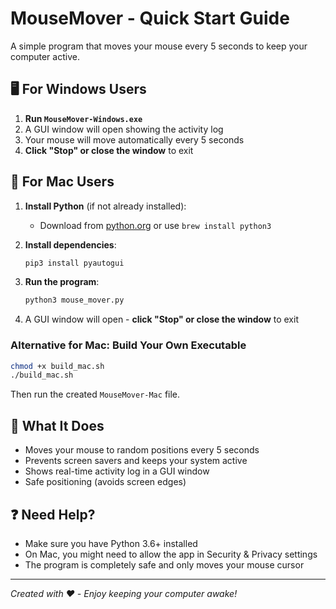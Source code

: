 # MouseMover - Quick Start Guide

A simple program that moves your mouse every 5 seconds to keep your computer active.

## 🖥️ **For Windows Users**

1. **Run `MouseMover-Windows.exe`**
2. A GUI window will open showing the activity log
3. Your mouse will move automatically every 5 seconds
4. **Click "Stop" or close the window** to exit

## 🍎 **For Mac Users**

1. **Install Python** (if not already installed):
   - Download from [python.org](https://python.org) or use `brew install python3`

2. **Install dependencies**:
   ```bash
   pip3 install pyautogui
   ```

3. **Run the program**:
   ```bash
   python3 mouse_mover.py
   ```

4. A GUI window will open - **click "Stop" or close the window** to exit

### Alternative for Mac: Build Your Own Executable
```bash
chmod +x build_mac.sh
./build_mac.sh
```
Then run the created `MouseMover-Mac` file.

## 🎯 **What It Does**

- Moves your mouse to random positions every 5 seconds
- Prevents screen savers and keeps your system active
- Shows real-time activity log in a GUI window
- Safe positioning (avoids screen edges)

## ❓ **Need Help?**

- Make sure you have Python 3.6+ installed
- On Mac, you might need to allow the app in Security & Privacy settings
- The program is completely safe and only moves your mouse cursor

---
*Created with ❤️ - Enjoy keeping your computer awake!* 